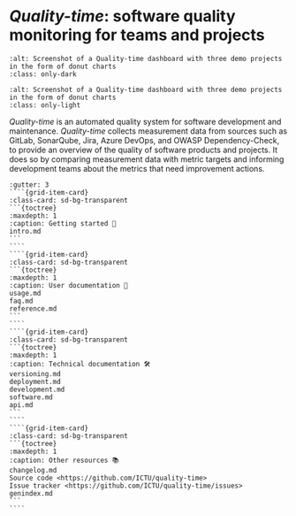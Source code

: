 # *Quality-time*: software quality monitoring for teams and projects

```{image} screenshots/projects_dashboard_dark.png
:alt: Screenshot of a Quality-time dashboard with three demo projects in the form of donut charts
:class: only-dark
```

```{image} screenshots/projects_dashboard.png
:alt: Screenshot of a Quality-time dashboard with three demo projects in the form of donut charts
:class: only-light
```

*Quality-time* is an automated quality system for software development and maintenance. *Quality-time* collects measurement data from sources such as GitLab, SonarQube, Jira, Azure DevOps, and OWASP Dependency-Check, to provide an overview of the quality of software products and projects. It does so by comparing measurement data with metric targets and informing development teams about the metrics that need improvement actions.

`````{grid} 2
:gutter: 3
````{grid-item-card}
:class-card: sd-bg-transparent
```{toctree}
:maxdepth: 1
:caption: Getting started 👋
intro.md
```
````
````{grid-item-card}
:class-card: sd-bg-transparent
```{toctree}
:maxdepth: 1
:caption: User documentation 📗
usage.md
faq.md
reference.md
```
````
````{grid-item-card}
:class-card: sd-bg-transparent
```{toctree}
:maxdepth: 1
:caption: Technical documentation 🛠
versioning.md
deployment.md
development.md
software.md
api.md
```
````
````{grid-item-card}
:class-card: sd-bg-transparent
```{toctree}
:maxdepth: 1
:caption: Other resources 📚
changelog.md
Source code <https://github.com/ICTU/quality-time>
Issue tracker <https://github.com/ICTU/quality-time/issues>
genindex.md
```
````
`````

